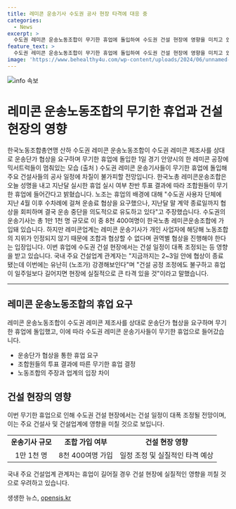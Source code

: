 ```yaml
---
title: 레미콘 운송기사 수도권 공사 현장 타격에 대응 중
categories:
  - News
excerpt: >
  수도권 레미콘 운송노동조합이 무기한 휴업에 돌입하여 수도권 건설 현장에 영향을 미치고 있습니다. 노조는 운송료 협상을 거부당하고 있는 것으로 주장하며 무기한 휴업을 결정했으며, 이로 인해 건설 일정이 조정되는 등 실질적인 영향이 예상됩니다. 레미콘업계는 운송기사를 개인 사업자로 인정하여 조합과의 협상을 거부하고 있지만, 이번 일이 휴업 기간 연장으로 이어진다면 건설 현장에 큰 타격을 줄 것으로 우려됩니다. (150자)
feature_text: >
  수도권 레미콘 운송노동조합이 무기한 휴업에 돌입하여 수도권 건설 현장에 영향을 미치고 있습니다. 노조는 운송료 협상을 거부당하고 있는 것으로 주장하며 무기한 휴업을 결정했으며, 이로 인해 건설 일정이 조정되는 등 실질적인 영향이 예상됩니다. 레미콘업계는 운송기사를 개인 사업자로 인정하여 조합과의 협상을 거부하고 있지만, 이번 일이 휴업 기간 연장으로 이어진다면 건설 현장에 큰 타격을 줄 것으로 우려됩니다. (150자)
image: 'https://www.behealthy4u.com/wp-content/uploads/2024/06/unnamed-file.png'
---
```


<p><img src="https://www.behealthy4u.com/wp-content/uploads/2024/06/unnamed-file.png" alt="info 속보" /></p>

<h1>레미콘 운송노동조합의 무기한 휴업과 건설 현장의 영향</h1>

<p data-ke-size="size16">한국노동조합총연맹 산하 수도권 레미콘 운송노동조합이 수도권 레미콘 제조사를 상대로 운송단가 협상을 요구하며 무기한 휴업에 돌입한 1일 경기 안양시의 한 레미콘 공장에 믹서트럭들이 멈춰있는 모습 (출처 ) 수도권 레미콘 운송기사들이 무기한 휴업에 돌입해 주요 건설사들의 공사 일정에 차질이 불가피할 전망입니다. 한국노총 레미콘운송조합은 오늘 성명을 내고 지난달 실시한 휴업 실시 여부 찬반 투표 결과에 따라 조합원들이 무기한 휴업에 들어간다고 밝혔습니다. 노조는 휴업의 배경에 대해 "수도권 사용자 단체에 지난 4월 이후 수차례에 걸쳐 운송료 협상을 요구했으나, 지난달 말 계약 종료일까지 협상을 회피하며 결국 운송 중단을 의도적으로 유도하고 있다"고 주장했습니다. 수도권의 운송기사는 총 1만 1천 명 규모로 이 중 8천 400여명이 한국노총 레미콘운송조합에 가입돼 있습니다. 하지만 레미콘업계는 레미콘 운송기사가 개인 사업자에 해당해 노동조합의 지위가 인정되지 않기 때문에 조합과 협상할 수 없다며 권역별 협상을 진행해야 한다는 입장입니다. 이번 휴업에 수도권 건설 현장에서는 건설 일정이 대폭 조정되는 등 영향을 받고 있습니다. 국내 주요 건설업계 관계자는 "지금까지는 2~3일 안에 협상이 종료됐는데 이번에는 유난히 (노조가) 강경해보인다"며 "건설 공정 조정에도 불구하고 휴업이 일주일보다 길어지면 현장에 실질적으로 큰 타격 있을 것"이라고 말했습니다.</p>

<hr>

<h2 data-ke-size="size26">레미콘 운송노동조합의 휴업 요구</h2>

<p data-ke-size="size16">레미콘 운송노동조합이 수도권 레미콘 제조사를 상대로 운송단가 협상을 요구하며 무기한 휴업에 돌입했고, 이에 따라 수도권 레미콘 운송기사들이 무기한 휴업으로 들어갔습니다.</p>

<ul>
  <li>운송단가 협상을 통한 휴업 요구</li>
  <li>조합원들의 투표 결과에 따른 무기한 휴업 결정</li>
  <li>노동조합의 주장과 업계의 입장 차이</li>
</ul>

<h2 data-ke-size="size26">건설 현장의 영향</h2>

<p data-ke-size="size16">이번 무기한 휴업으로 인해 수도권 건설 현장에서는 건설 일정이 대폭 조정될 전망이며, 이는 주요 건설사 및 건설업계에 영향을 미칠 것으로 보입니다.</p>

<table>
  <tr>
    <td style="text-align: center; height: 17px;"><b>운송기사 규모</b></td>
    <td style="text-align: center; height: 17px;"><b>조합 가입 여부</b></td>
    <td style="text-align: center; height: 17px;"><b>건설 현장 영향</b></td>
  </tr>
  <tr>
    <td style="text-align: center; height: 17px;">1만 1천 명</td>
    <td style="text-align: center; height: 17px;">8천 400여명 가입</td>
    <td style="text-align: center; height: 17px;">일정 조정 및 실질적인 타격 예상</td>
  </tr>
</table>

<p data-ke-size="size16">국내 주요 건설업계 관계자는 휴업이 길어질 경우 건설 현장에 실질적인 영향을 끼칠 것으로 우려하고 있습니다.</p>
생생한 뉴스, <a href="https://opensis.kr" rel="dofollow">opensis.kr</a>


